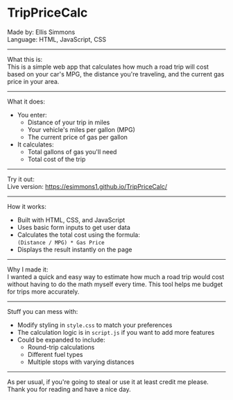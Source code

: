 TripPriceCalc
=============

Made by: Ellis Simmons  
Language: HTML, JavaScript, CSS

---

What this is:  
This is a simple web app that calculates how much a road trip will cost based on your car's MPG, the distance you're traveling, and the current gas price in your area.

---

What it does:  
- You enter:  
  - Distance of your trip in miles  
  - Your vehicle's miles per gallon (MPG)  
  - The current price of gas per gallon  
- It calculates:  
  - Total gallons of gas you'll need  
  - Total cost of the trip

---

Try it out:  
Live version: https://esimmons1.github.io/TripPriceCalc/

---

How it works:  
- Built with HTML, CSS, and JavaScript  
- Uses basic form inputs to get user data  
- Calculates the total cost using the formula:  
  `(Distance / MPG) * Gas Price`  
- Displays the result instantly on the page

---

Why I made it:  
I wanted a quick and easy way to estimate how much a road trip would cost without having to do the math myself every time. This tool helps me budget for trips more accurately.

---

Stuff you can mess with:  
- Modify styling in `style.css` to match your preferences  
- The calculation logic is in `script.js` if you want to add more features  
- Could be expanded to include:  
  - Round-trip calculations  
  - Different fuel types  
  - Multiple stops with varying distances

---

As per usual, if you're going to steal or use it at least credit me please. Thank you for reading and have a nice day.
